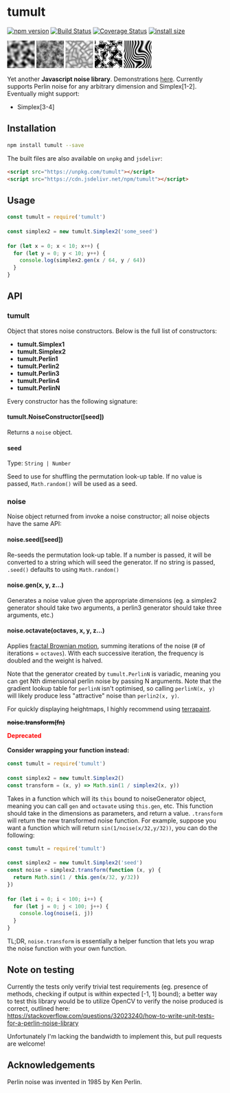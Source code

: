 # tumult

[![npm version](https://badge.fury.io/js/tumult.svg)](https://badge.fury.io/js/tumult)
[![Build Status](https://travis-ci.com/ScottyFillups/tumult.svg?branch=master)](https://travis-ci.com/ScottyFillups/tumult)
[![Coverage Status](https://coveralls.io/repos/github/ScottyFillups/tumult/badge.svg?branch=master)](https://coveralls.io/github/ScottyFillups/tumult?branch=master)
[![install size](https://packagephobia.now.sh/badge?p=tumult)](https://packagephobia.now.sh/result?p=tumult)

![noise](https://raw.githubusercontent.com/ScottyFillups/tumult/master/images/simplex.png)
![noise](https://raw.githubusercontent.com/ScottyFillups/tumult/master/images/octaves.png)
![noise](https://raw.githubusercontent.com/ScottyFillups/tumult/master/images/abs.png)
![noise](https://raw.githubusercontent.com/ScottyFillups/tumult/master/images/invert.png)
![noise](https://raw.githubusercontent.com/ScottyFillups/tumult/master/images/sin.png)

Yet another **Javascript noise library**. Demonstrations [here](http://philipjscott.github.io/tumult). Currently supports Perlin noise for any arbitrary dimension and Simplex[1-2]. Eventually might support:
* Simplex[3-4]

## Installation

```sh
npm install tumult --save
```

The built files are also available on `unpkg` and `jsdelivr`:


```html
<script src="https://unpkg.com/tumult"></script>
<script src="https://cdn.jsdelivr.net/npm/tumult"></script>
```

## Usage

```js
const tumult = require('tumult')

const simplex2 = new tumult.Simplex2('some_seed')

for (let x = 0; x < 10; x++) {
  for (let y = 0; y < 10; y++) {
    console.log(simplex2.gen(x / 64, y / 64))
  }
}
```

## API

### tumult

Object that stores noise constructors. Below is the full list of constructors:

* **tumult.Simplex1**
* **tumult.Simplex2**
* **tumult.Perlin1**
* **tumult.Perlin2**
* **tumult.Perlin3**
* **tumult.Perlin4**
* **tumult.PerlinN**

Every constructor has the following signature:

#### tumult.NoiseConstructor([seed])

Returns a `noise` object.

#### seed

Type: `String | Number`

Seed to use for shuffling the permutation look-up table. If no value is passed, `Math.random()` will be used as a seed.

### noise

Noise object returned from invoke a noise constructor; all noise objects have the same API:

#### noise.seed([seed])

Re-seeds the permutation look-up table. If a number is passed, it will be converted to a string which will seed the generator. If no string is passed, `.seed()` defaults to using `Math.random()`

#### noise.gen(x, y, z...)

Generates a noise value given the appropriate dimensions (eg. a simplex2 generator should take two arguments, a perlin3 generator should take three arguments, etc.)

#### noise.octavate(octaves, x, y, z...)

Applies [fractal Brownian motion](https://thebookofshaders.com/13/), summing iterations of the noise (# of iterations = `octaves`). With each successive iteration, the frequency is doubled and the weight is halved. 

Note that the generator created by `tumult.PerlinN` is variadic, meaning you can get Nth dimensional perlin noise by passing N arguments. Note that the gradient lookup table for `perlinN` isn't optimised, so calling `perlinN(x, y)` will likely produce less "attractive" noise than `perlin2(x, y)`.

For quickly displaying heightmaps, I highly recommend using [terrapaint](https://www.npmjs.com/package/terrapaint).

~~**noise.transform(fn)**~~

<span style="color: red"><b>Deprecated</b></span>
<br>
<br>
**Consider wrapping your function instead:**

```js
const tumult = require('tumult')

const simplex2 = new tumult.Simplex2()
const transform = (x, y) => Math.sin(1 / simplex2(x, y))
```

Takes in a function which will its `this` bound to noiseGenerator object, meaning you can call `gen` and `octavate` using `this.gen`, etc. This function should take in the dimensions as parameters, and return a value. `.transform` will return the new transformed noise function. For example, suppose you want a function which will return `sin(1/noise(x/32,y/32))`, you can do the following:

```js
const tumult = require('tumult')

const simplex2 = new tumult.Simplex2('seed')
const noise = simplex2.transform(function (x, y) {
  return Math.sin(1 / this.gen(x/32, y/32))
})

for (let i = 0; i < 100; i++) {
  for (let j = 0; j < 100; j++) {
    console.log(noise(i, j))
  }
}
```

TL;DR, `noise.transform` is essentially a helper function that lets you wrap the noise function with your own function.

## Note on testing

Currently the tests only verify trivial test requirements (eg. presence of methods, checking if output is within expected [-1, 1] bound); a better way to test this library would be to utilize OpenCV to verify the noise produced is correct, outlined here: https://stackoverflow.com/questions/32023240/how-to-write-unit-tests-for-a-perlin-noise-library

Unfortunately I'm lacking the bandwidth to implement this, but pull requests are welcome!

## Acknowledgements

Perlin noise was invented in 1985 by Ken Perlin.
